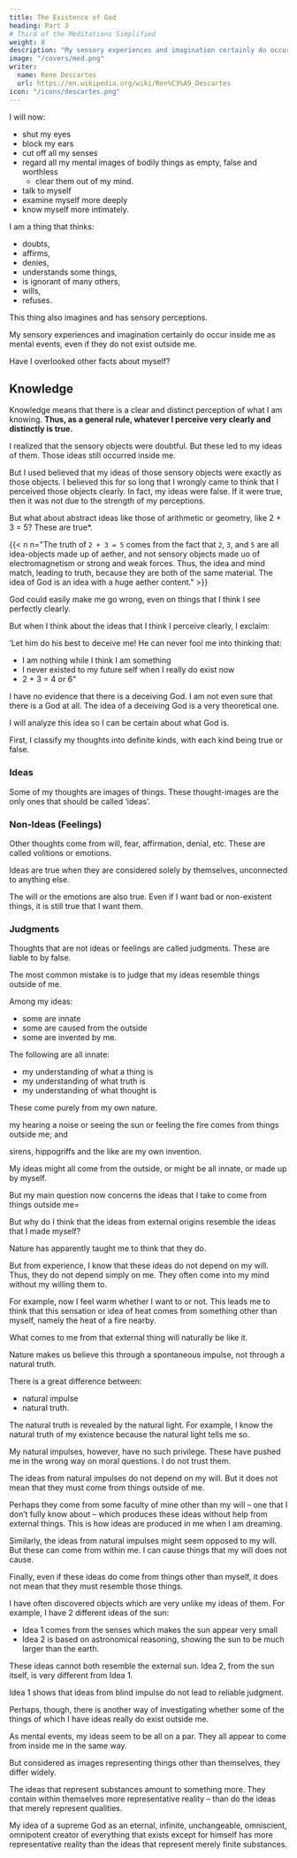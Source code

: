 ```yaml
---
title: The Existence of God
heading: Part 3
# Third of the Meditations Simplified
weight: 8
description: "My sensory experiences and imagination certainly do occur inside me as mental events, even if they do not  exist outside me"
image: "/covers/med.png"
writer:
  name: Rene Descartes
  url: https://en.wikipedia.org/wiki/Ren%C3%A9_Descartes
icon: "/icons/descartes.png"
---
```



I will now:
- shut my eyes
- block my ears
- cut off all my senses
- regard all my mental images of bodily things as empty, false and worthless
  - clear them out of my mind.
- talk to myself
- examine myself more deeply
- know myself more intimately. 

I am a thing that thinks:
- doubts, 
- affirms, 
- denies, 
- understands some things,
- is ignorant of many others, 
- wills,
- refuses. 

This thing also imagines and has sensory perceptions. 

My sensory experiences and imagination certainly do occur inside me as mental events, even if they do not  exist outside me. 

<!-- That lists everything that I truly know, or at least everything I have, up to now, discovered that I know.  -->

Have I overlooked other facts about myself?

<!-- I am certain that I am a thinking thing. Doesn’t that tell me what it takes for me to be certain about anything? In this first item of  -->


## Knowledge

Knowledge means that there is a clear and distinct perception of what I am knowing. **Thus, as a general rule, whatever I perceive very clearly and distinctly is true.**

<!--  asserting; this wouldn’t be enough to make me certain of its truth if it could ever turn out that something that I perceived so clearly and distinctly was false. So I now seem to be able to lay it down -->

<!-- I previously accepted as perfectly certain and evident many things that I afterwards realized were doubtful – the earth, sky, stars, and everything else that I took in through the senses – but in those cases what I perceived clearly were merely the ideas or thoughts of those things that came into my mind. 
 -->

I realized that the sensory objects were doubtful. But these led to my ideas of them. Those ideas <!-- I am still not denying that those ideas --> still occurred inside me. 

But I used believed that my ideas of those sensory objects were exactly as those objects. I believed this for so long that I wrongly came to think that I perceived those objects clearly. In fact, my ideas were false. If it were true, then it was not due to the strength of my perceptions.

But what about abstract ideas like those of arithmetic or geometry, like 2 + 3 = 5? These are true*.


{{< n n="The truth of `2 + 3 = 5` comes from the fact that `2`, `3`, and `5` are all idea-objects made up of aether, and not sensory objects made uo of electromagnetism or strong and weak forces. Thus, the idea and mind match, leading to truth, because they are both of the same material. The idea of God is an idea with a huge aether content." >}}

<!-- Didn’t I see these things clearly enough to accept them as true? Indeed, the only reason I could find for doubting them was this= Perhaps some God could have made me so as to be deceived even in those matters that seemed most obvious.  -->

<!-- Whenever I bring to mind my old belief in the supreme power of God, I have to admit that  -->

God could easily make me go wrong, even on things that I think I see perfectly clearly.

But when I think about the ideas that I think I perceive clearly, I exclaim: 

‘Let him do his best to deceive me! He can never fool me into thinking that:
- I am nothing while I think I am something
- I never existed to my future self when I really do exist now
- 2 + 3 = 4 or 6"


I have no evidence that there is a deceiving God. I am not even sure that there is a God at all. The idea of a deceiving God is a very theoretical one. 

I will analyze this idea so I can be certain about what God is. 

<!-- However, I shall want to remove even this slight reason for doubt; so when I get the opportunity I shall examine whether there is a God, and (if there is) whether he can be a deceiver. If I don’t settle this, it seems, then I can never be quite certain about anything else. -->

First, I classify my thoughts into definite kinds, with each kind being true or false. 

### Ideas

Some of my thoughts are images of things. These thought-images <!--  – as when I think of a man, or a chimera, or the sky, or an angel, or God – and strictly speaking these --> are the only ones that should be called ‘ideas’.

### Non-Ideas (Feelings)

Other thoughts come from will, fear, affirmation, denial, etc.  <!-- my thought represents some particular thing but it also includes something more than merely the likeness of that thing. -->  These are <!-- Some thoughts in this category are --> called volitions or emotions.

Ideas are true when they are considered solely by themselves, unconnected to anything else. <!--  they can’t be false; for whether it is a goat that I am imagining or a chimera, either way it is true that I do imagine it. --> 

The will or the emotions are also true. Even if I want bad or non-existent things, it is still true that I want them. 


### Judgments


Thoughts that are not ideas or feelings are called judgments. These are liable to by false. 

<!-- All that is left – the only kind of thought where I must watch out for mistakes – are judgments.  -->

The most common mistake is to judge that my ideas resemble things outside of me. <!-- Of course, if I considered the ideas themselves simply as aspects of my thought and not as connected to anything else, they couldn’t lead me into error. -->

Among my ideas:
- some are innate
- some are caused from the outside
- some are invented by me. 

The following are all innate:
- my understanding of what a thing is
- my understanding of what truth is
- my understanding of what thought is

These come purely from my own nature.


my hearing a noise or seeing the sun or feeling the fire comes from things outside me; and 

sirens, hippogriffs and the like are my own invention. 

My ideas might all come from the outside, or might be all innate, or made up by myself. <!-- ; for I still have not clearly perceived their true origin. -->

But my main question now concerns the ideas that I take to come from things outside me= 

But why do I think that the ideas from external origins resemble the ideas that I made myself? 

Nature has apparently taught me to think that they do.

But from experience, I know that these ideas do not depend on my will. Thus, they do not depend simply on me. They often come into my mind without my willing them to. 

For example, now I feel warm whether I want to or not. This leads me to think that this sensation or idea of heat comes from something other than myself, namely the heat of a fire nearby. 

What comes to me from that external thing will naturally be like it.

<!-- Now let me see if these arguments are strong enough.  --> Nature makes us believe this through <!--  taught me to think this’, all I mean is that I have --> a spontaneous impulse, not <!--  to believe it, not that I am shown --> through a natural truth<!--  by some natural light -->. 

There is a great difference between:
- natural impulse
- natural truth. 

The natural truth is revealed by the natural light. For example, I know the natural truth of my existence because the natural light tells me so. <!--  that if I am doubting then I exist – are not open to any doubt, because no other faculty that might show them to be false could be as trustworthy as .  -->

My natural impulses, however, have no such privilege. These have pushed me in the wrong way on moral questions. I do not trust them. <!--  see any reason to trust them in other things. -->

The ideas from natural impulses do not depend on my will. But it does not mean that they must come from things outside of me. 

Perhaps they come from some faculty of mine other than my will – one that I don’t fully know about – which produces these ideas without help from external things. This is how ideas are produced in me when I am dreaming. 

Similarly, the ideas from natural impulses might seem opposed to my will. But these can come from within me. I can cause things that my will does not cause.

Finally, even if these ideas do come from things other than myself, it does not mean that they must resemble those things. 

I have often discovered objects which are very unlike my ideas of them. For example, I have 2 different ideas of the sun:
- Idea 1 comes from the senses which makes the sun appear very small
- Idea 2 is based on astronomical reasoning, showing the sun to be much larger than the earth. 

These ideas cannot both resemble the external sun. Idea 2, from the sun itself, is very different from Idea 1. 

Idea 1 shows that ideas from blind impulse do not lead to reliable judgment. <!--   but merely some  that has led me to think that there exist things outside me that give ideas or images of themselves through the sense organs or in some other way. -->

Perhaps, though, there is another way of investigating whether some of the things of which I have ideas really do exist outside me.

As mental events, my ideas seem to be all on a par. They all appear to come from inside me in the same way. 

But considered as images representing things other than themselves, they differ widely.

The ideas that represent substances amount to something more. They contain within themselves more representative reality – than do the ideas that merely represent qualities. 

My idea of a supreme God as an eternal, infinite, unchangeable, omniscient, omnipotent creator of everything that exists except for himself has more representative reality than the ideas that represent merely finite substances.

